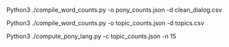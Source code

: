 

Python3 ./compile_word_counts.py -o pony_counts.json -d clean_dialog.csv


Python3 ./compile_word_counts.py -o topic_counts.json -d topics.csv

Python3 ./compute_pony_lang.py -c topic_counts.json -n 15   
